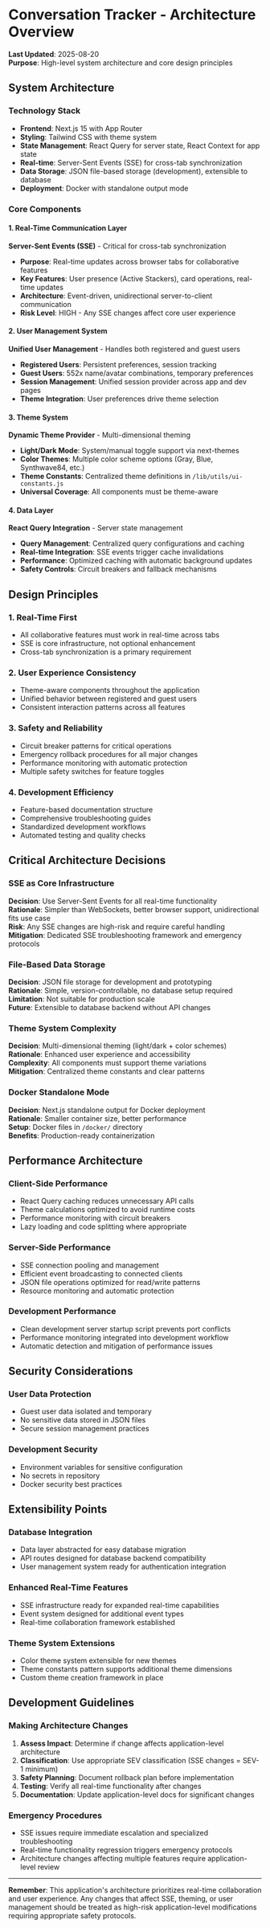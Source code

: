 # Conversation Tracker - Architecture Overview

**Last Updated**: 2025-08-20  
**Purpose**: High-level system architecture and core design principles

## System Architecture

### Technology Stack
- **Frontend**: Next.js 15 with App Router
- **Styling**: Tailwind CSS with theme system
- **State Management**: React Query for server state, React Context for app state  
- **Real-time**: Server-Sent Events (SSE) for cross-tab synchronization
- **Data Storage**: JSON file-based storage (development), extensible to database
- **Deployment**: Docker with standalone output mode

### Core Components

#### 1. Real-Time Communication Layer
**Server-Sent Events (SSE)** - Critical for cross-tab synchronization
- **Purpose**: Real-time updates across browser tabs for collaborative features
- **Key Features**: User presence (Active Stackers), card operations, real-time updates
- **Architecture**: Event-driven, unidirectional server-to-client communication
- **Risk Level**: HIGH - Any SSE changes affect core user experience

#### 2. User Management System
**Unified User Management** - Handles both registered and guest users
- **Registered Users**: Persistent preferences, session tracking
- **Guest Users**: 552x name/avatar combinations, temporary preferences
- **Session Management**: Unified session provider across app and dev pages
- **Theme Integration**: User preferences drive theme selection

#### 3. Theme System
**Dynamic Theme Provider** - Multi-dimensional theming
- **Light/Dark Mode**: System/manual toggle support via next-themes
- **Color Themes**: Multiple color scheme options (Gray, Blue, Synthwave84, etc.)
- **Theme Constants**: Centralized theme definitions in `/lib/utils/ui-constants.js`
- **Universal Coverage**: All components must be theme-aware

#### 4. Data Layer
**React Query Integration** - Server state management
- **Query Management**: Centralized query configurations and caching
- **Real-time Integration**: SSE events trigger cache invalidations
- **Performance**: Optimized caching with automatic background updates
- **Safety Controls**: Circuit breakers and fallback mechanisms

## Design Principles

### 1. Real-Time First
- All collaborative features must work in real-time across tabs
- SSE is core infrastructure, not optional enhancement
- Cross-tab synchronization is a primary requirement

### 2. User Experience Consistency
- Theme-aware components throughout the application
- Unified behavior between registered and guest users
- Consistent interaction patterns across all features

### 3. Safety and Reliability
- Circuit breaker patterns for critical operations
- Emergency rollback procedures for all major changes
- Performance monitoring with automatic protection
- Multiple safety switches for feature toggles

### 4. Development Efficiency
- Feature-based documentation structure
- Comprehensive troubleshooting guides
- Standardized development workflows
- Automated testing and quality checks

## Critical Architecture Decisions

### SSE as Core Infrastructure
**Decision**: Use Server-Sent Events for all real-time functionality  
**Rationale**: Simpler than WebSockets, better browser support, unidirectional fits use case  
**Risk**: Any SSE changes are high-risk and require careful handling  
**Mitigation**: Dedicated SSE troubleshooting framework and emergency protocols

### File-Based Data Storage
**Decision**: JSON file storage for development and prototyping  
**Rationale**: Simple, version-controllable, no database setup required  
**Limitation**: Not suitable for production scale  
**Future**: Extensible to database backend without API changes

### Theme System Complexity
**Decision**: Multi-dimensional theming (light/dark + color schemes)  
**Rationale**: Enhanced user experience and accessibility  
**Complexity**: All components must support theme variations  
**Mitigation**: Centralized theme constants and clear patterns

### Docker Standalone Mode
**Decision**: Next.js standalone output for Docker deployment  
**Rationale**: Smaller container size, better performance  
**Setup**: Docker files in `/docker/` directory  
**Benefits**: Production-ready containerization

## Performance Architecture

### Client-Side Performance
- React Query caching reduces unnecessary API calls
- Theme calculations optimized to avoid runtime costs
- Performance monitoring with circuit breakers
- Lazy loading and code splitting where appropriate

### Server-Side Performance  
- SSE connection pooling and management
- Efficient event broadcasting to connected clients
- JSON file operations optimized for read/write patterns
- Resource monitoring and automatic protection

### Development Performance
- Clean development server startup script prevents port conflicts
- Performance monitoring integrated into development workflow
- Automatic detection and mitigation of performance issues

## Security Considerations

### User Data Protection
- Guest user data isolated and temporary
- No sensitive data stored in JSON files
- Secure session management practices

### Development Security
- Environment variables for sensitive configuration
- No secrets in repository
- Docker security best practices

## Extensibility Points

### Database Integration
- Data layer abstracted for easy database migration
- API routes designed for database backend compatibility
- User management system ready for authentication integration

### Enhanced Real-Time Features
- SSE infrastructure ready for expanded real-time capabilities
- Event system designed for additional event types
- Real-time collaboration framework established

### Theme System Extensions
- Color theme system extensible for new themes
- Theme constants pattern supports additional theme dimensions
- Custom theme creation framework in place

## Development Guidelines

### Making Architecture Changes
1. **Assess Impact**: Determine if change affects application-level architecture
2. **Classification**: Use appropriate SEV classification (SSE changes = SEV-1 minimum)
3. **Safety Planning**: Document rollback plan before implementation
4. **Testing**: Verify all real-time functionality after changes
5. **Documentation**: Update application-level docs for significant changes

### Emergency Procedures
- SSE issues require immediate escalation and specialized troubleshooting
- Real-time functionality regression triggers emergency protocols
- Architecture changes affecting multiple features require application-level review

---

**Remember**: This application's architecture prioritizes real-time collaboration and user experience. Any changes that affect SSE, theming, or user management should be treated as high-risk application-level modifications requiring appropriate safety protocols.